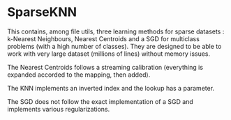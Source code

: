 # SparseKNN

This contains, among file utils, three learning methods for sparse datasets : k-Nearest Neighbours, Nearest Centroids and a SGD for multiclass problems (with a high number of classes). They are designed to be able to work with very large dataset (millions of lines) without memory issues.

The Nearest Centroids follows a streaming calibration (everything is expanded accorded to the mapping, then added). 

The KNN implements an inverted index and the lookup has a parameter.

The SGD does not follow the exact implementation of a SGD and implements various regularizations.

